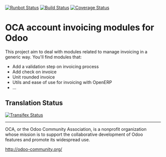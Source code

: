 [![Runbot Status](https://runbot.odoo-community.org/runbot/badge/flat/95/11.0.svg)](https://runbot.odoo-community.org/runbot/repo/github-com-oca-account-invoicing-95)
[![Build Status](https://travis-ci.org/OCA/account-invoicing.svg?branch=11.0)](https://travis-ci.org/OCA/account-invoicing)
[![Coverage Status](https://coveralls.io/repos/OCA/account-invoicing/badge.svg?branch=11.0)](https://coveralls.io/r/OCA/account-invoicing?branch=11.0)

OCA account invoicing modules for Odoo
======================================

This project aim to deal with modules related to manage invoicing in a generic way. You'll find modules that:

 - Add a validation step on invoicing process
 - Add check on invoice
 - Unit rounded invoice
 - Utils and ease of use for invoicing with OpenERP
 - ...



Translation Status
------------------
[![Transifex Status](https://www.transifex.com/projects/p/OCA-account-invoicing-11-0/chart/image_png)](https://www.transifex.com/projects/p/OCA-account-invoicing-11-0)

----

OCA, or the Odoo Community Association, is a nonprofit organization whose 
mission is to support the collaborative development of Odoo features and 
promote its widespread use.

http://odoo-community.org/
